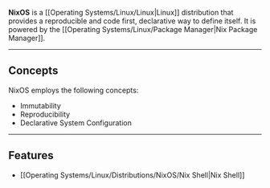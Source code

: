 **NixOS** is a [[Operating Systems/Linux/Linux|Linux]] distribution that provides a reproducible and code first, declarative way to define itself. It is powered by the [[Operating Systems/Linux/Package Manager|Nix Package Manager]].

---

## Concepts

NixOS employs the following concepts:

- Immutability
- Reproducibility 
- Declarative System Configuration

---

## Features

- [[Operating Systems/Linux/Distributions/NixOS/Nix Shell|Nix Shell]]